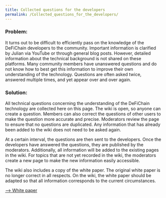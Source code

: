 ```yaml
---
title: Collected questions for the developers
permalink: /Collected_questions_for_the_developers/
---
```


### Problem:

It turns out to be difficult to efficiently pass on the knowledge of the
DeFiChain developers to the community. Important information is
clarified by Julian via YouTube or through general blog posts. However,
detailed information about the technical background is not shared on
these platforms. Many community members have unanswered questions and do
not know how to best get this information to improve their own
understanding of the technology. Questions are often asked twice,
answered multiple times, and yet appear over and over again.

### Solution:

All technical questions concerning the understanding of the DeFiChain
technology are collected here on this page. The wiki is open, so anyone
can create a question. Members can also correct the questions of other
users to make the question more accurate and precise. Moderators review
the page to ensure that no questions are duplicated. Any information
that has already been added to the wiki does not need to be asked again.

At a certain interval, the questions are then sent to the developers.
Once the developers have answered the questions, they are published by
the moderators. Additionally, all information will be added to the
existing pages in the wiki. For topics that are not yet recorded in the
wiki, the moderators create a new page to make the new information
easily accessible.

The wiki also includes a copy of the white paper. The original white
paper is no longer correct in all respects. On the wiki, the white paper
should be adapted so that all information corresponds to the current
circumstances.

[--\> White paper](/White_paper "wikilink")